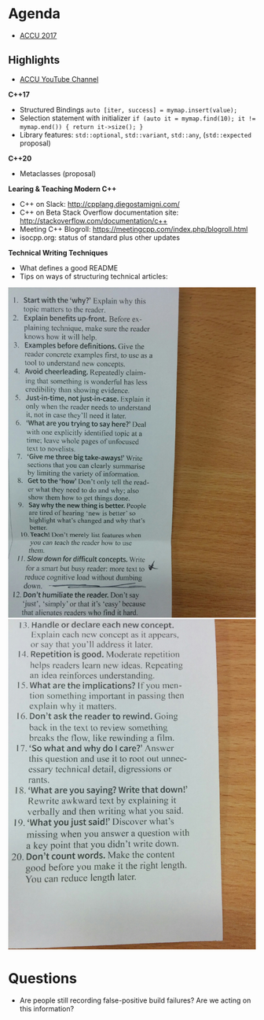 Agenda
======

* [ACCU 2017](https://conference.accu.org/site/stories/2017/schedule.html)

Highlights
----------
 - [ACCU YouTube Channel](https://www.youtube.com/channel/UCJhay24LTpO1s4bIZxuIqKw/playlists)

**C++17**
* Structured Bindings `auto [iter, success] = mymap.insert(value);`
* Selection statement with initializer `if (auto it = mymap.find(10); it != mymap.end()) { return it->size(); }`
* Library features: `std::optional`, `std::variant`, `std::any`, (`std::expected` proposal) 

**C++20**
* Metaclasses (proposal)

**Learing & Teaching Modern C++**
* C++ on Slack: http://cpplang.diegostamigni.com/
* C++ on Beta Stack Overflow documentation site: http://stackoverflow.com/documentation/c++
* Meeting C++ Blogroll: https://meetingcpp.com/index.php/blogroll.html
* isocpp.org: status of standard plus other updates

**Technical Writing Techniques**
* What defines a good README
* Tips on ways of structuring technical articles:

![ACCU Writing Tips](ACCU-Writing1.jpg)
![ACCU Writing Tips](ACCU-Writing2.jpg)

Questions
=========

* Are people still recording false-positive build failures? Are we acting on this information?
